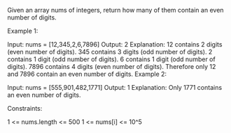 Given an array nums of integers, return how many of them contain an even number of digits.

Example 1:

Input: nums = [12,345,2,6,7896]
Output: 2
Explanation:
12 contains 2 digits (even number of digits).
345 contains 3 digits (odd number of digits).
2 contains 1 digit (odd number of digits).
6 contains 1 digit (odd number of digits).
7896 contains 4 digits (even number of digits).
Therefore only 12 and 7896 contain an even number of digits.
Example 2:

Input: nums = [555,901,482,1771]
Output: 1
Explanation:
Only 1771 contains an even number of digits.

Constraints:

1 <= nums.length <= 500
1 <= nums[i] <= 10^5
